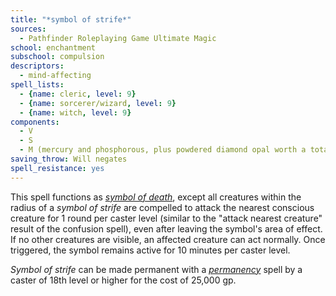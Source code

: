 ```yaml
---
title: "*symbol of strife*"
sources:
  - Pathfinder Roleplaying Game Ultimate Magic
school: enchantment
subschool: compulsion
descriptors:
  - mind-affecting
spell_lists:
  - {name: cleric, level: 9}
  - {name: sorcerer/wizard, level: 9}
  - {name: witch, level: 9}
components:
  - V
  - S
  - M (mercury and phosphorous, plus powdered diamond opal worth a total of 15,000 gp)
saving_throw: Will negates
spell_resistance: yes
---
```


This spell functions as [*symbol of death*](/spells/symbol-of-death/), except all creatures within the radius of a *symbol of strife* are compelled to attack the nearest conscious creature for 1 round per caster level (similar to the "attack nearest creature" result of the confusion spell), even after leaving the symbol's area of effect. If no other creatures are visible, an affected creature can act normally. Once triggered, the symbol remains active for 10 minutes per caster level.

*Symbol of strife* can be made permanent with a [*permanency*](/spells/permanency/) spell by a caster of 18th level or higher for the cost of 25,000 gp.


